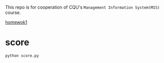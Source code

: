 This repo is for cooperation of CQU's `Management Information System(MIS)` course.

[homewok1](./homework1.md)

# score

```sh
python score.py
```
